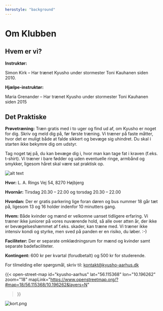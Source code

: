 ```yaml
---
herostyle: "background"
---
```


# Om Klubben

## Hvem er vi?

**Instruktør:**

Simon Kirk – Har trænet Kyusho under stormester Toni Kauhanen siden 2010.

**Hjælpe-instruktør:**

Maria Grenander – Har trænet Kyusho under stormester Toni Kauhanen siden 2015

## Det Praktiske

**Prøvetræning:** Træn gratis med i to uger og find ud af, om Kyusho er noget for dig. Skriv og meld dig på, før første
træning. Vi træner på faste måtter, hvor det er muligt både at falde sikkert og bevæge sig uhindret. Du skal i starten
ikke bekymre dig om udstyr.

Tag noget tøj på, du kan bevæge dig i, hvor man kan tage fat i kraven (f.eks. t-shirt). Vi træner i bare fødder og uden
eventuelle ringe, armbånd og smykker, ligesom håret skal være sat praktisk op.

![alt text](IMG20220614201146.jpg)

**Hvor:** L. A. Rings Vej 54, 8270 Højbjerg

**Hvornår:** Tirsdag 20.30 – 22.00 og torsdag 20.30 – 22.00

**Hvordan:** Der er gratis parkering lige foran døren og bus nummer 18 går tæt på, ligesom 13 og 16 holder indenfor 10
minutters gang.

**Hvem:** Både kvinder og mænd er velkomne uanset tidligere erfaring. Vi træner ikke juniorer på vores nuværende hold,
så alle over atten år, der ikke er bevægelseshæmmet af f.eks. skader, kan træne med. Vi træner ikke intensiv kondi
og styrke, men sved på panden er en risiko, du løber. :-)

**Faciliteter:** Der er separate omklædningsrum for mænd og kvinder samt separate badefaciliteter.

**Kontingent:** 600 kr per kvartal (forudbetalt) og 500 kr for studerende.

For tilmelding eller spørgsmål, skriv til: kontakt@kyusho-aarhus.dk

{{< open-street-map
    id="kyusho-aarhus"
    lat="56.115368"
    lon="10.196262"
    zoom="18"
    mapLink="https://www.openstreetmap.org/?#map=18/56.115368/10.196262&layers=N"
>}}

![kort.png](img/kort.png)